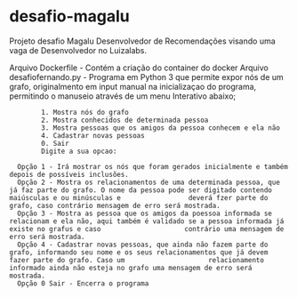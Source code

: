 # desafio-magalu
Projeto desafio Magalu Desenvolvedor de Recomendações visando uma vaga de Desenvolvedor no Luizalabs.

Arquivo Dockerfile - Contém a criação do container do docker
Arquivo desafiofernando.py - Programa em Python 3 que permite expor nós de um grafo, originalmento em input manual na inicializaçao do programa, permitindo o manuseio através de um menu Interativo abaixo;

            1. Mostra nós do grafo 
            2. Mostra conhecidos de determinada pessoa 
            3. Mostra pessoas que os amigos da pessoa conhecem e ela não 
            4. Cadastrar novas pessoas 
            0. Sair 
            Digite a sua opcao:  

      Opção 1 - Irá mostrar os nós que foram gerados inicialmente e também depois de possíveis inclusões.
      Opção 2 - Mostra os relacionamentos de uma determinada pessoa, que já faz parte do grafo. O nome da pessoa pode ser digitado contendo maiúsculas e ou minúsculas e                 deverá fzer parte do grafo, caso contrário mensagem de erro será mostrada.
      Opção 3 - Mostra as pessoa que os amigos da poessoa informada se relacionam e ela não, aqui também é validado se a pessoa informada já existe no grafus e caso                     contrário uma mensagem de erro será mostrada.
      Opção 4 - Cadastrar novas pessoas, que ainda não fazem parte do grafo, informando seu nome e os seus relacionamentos que já devem fazer parte do grafo. Caso um                     relacionamento informado ainda não esteja no grafo uma mensagem de erro será mostrada.
      Opção 0 Sair - Encerra o programa
      
